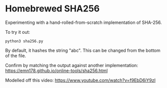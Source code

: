 # Homebrewed SHA256

Experimenting with a hand-rolled-from-scratch implementation of SHA-256.

To try it out:

```
python3 sha256.py
```

By default, it hashes the string "abc". This can be changed from the bottom of the file.

Confirm by matching the output against another implementation: https://emn178.github.io/online-tools/sha256.html

Modelled off this video: https://www.youtube.com/watch?v=f9EbD6iY9zI
